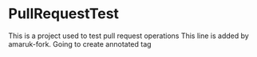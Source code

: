 # PullRequestTest
This is a project used to test pull request operations
This line is added by amaruk-fork.
Going to create annotated tag
